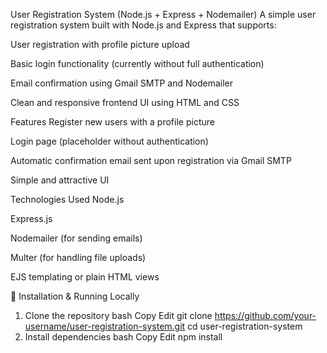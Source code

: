 User Registration System (Node.js + Express + Nodemailer)
A simple user registration system built with Node.js and Express that supports:

User registration with profile picture upload

Basic login functionality (currently without full authentication)

Email confirmation using Gmail SMTP and Nodemailer

Clean and responsive frontend UI using HTML and CSS

Features
Register new users with a profile picture

Login page (placeholder without authentication)

Automatic confirmation email sent upon registration via Gmail SMTP

Simple and attractive UI

 Technologies Used
Node.js

Express.js

Nodemailer (for sending emails)

Multer (for handling file uploads)

EJS templating or plain HTML views


🔧 Installation & Running Locally
1. Clone the repository
bash
Copy
Edit
git clone https://github.com/your-username/user-registration-system.git
cd user-registration-system
2. Install dependencies
bash
Copy
Edit
npm install
